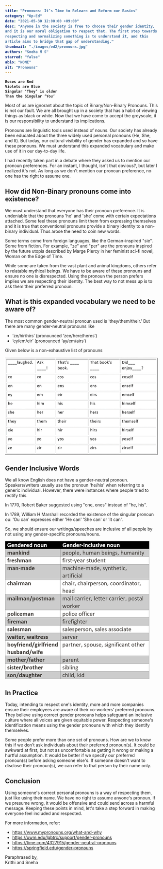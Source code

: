 ```yaml
---
title: "Pronouns: It’s Time to Relearn and Reform our Basics"
category: "Op-Ed"
date: "2021-05-30 12:00:00 +09:00"
desc: "Anyone in the society is free to choose their gender identity, and it is our moral obligation to respect that. The first step towards respecting and normalizing something is to understand it, and this article aims to bridge that gap of understanding."
thumbnail: "./images/ed2/pronouns.jpg"
authors: "Sneha M S"
starred: "false"
abio: "NONE"
alt: "Pronouns"
---
```


<style type='text/css'>
code {
  white-space : pre-wrap !important;
  font-weight: bolder !important;
}
</style>

```
Roses are Red
Violets are Blue
Singular ‘They’ is older
Than the Singular ‘You’
```

Most of us are ignorant about the topic of Binary/Non-Binary Pronouns. This is not our fault. We are all brought up in a society that has a habit of viewing things as black or white. Now that we have come to accept the greyscale, it is our responsibility to understand its implications.  


Pronouns are linguistic tools used instead of nouns. Our society has already been educated about the three widely used personal pronouns (He, She, and It). But today, our cultural visibility of gender has expanded and so have these pronouns. We must understand this expanded vocabulary and make use of it in our day-to-day life.  


I had recently taken part in a debate where they asked us to mention our pronoun preferences. For an instant, I thought, isn't that obvious?, but later I realized it's not. As long as we don't mention our pronoun preference, no one has the right to assume one.  


## How did Non-Binary pronouns come into existence?  


We must understand that everyone has their pronoun preference. It is undeniable that the pronouns 'he' and 'she' come with certain expectations attached. Some feel these pronouns limit them from expressing themselves and it is true that conventional pronouns provide a binary identity to a non-binary individual. Thus arose the need to coin new words.


Some terms come from foreign languages, like the German-inspired "sie". Some from fiction. For example, "ze" and "per" are the pronouns inspired by the future utopia described by Marge Piercy in her feminist sci-fi novel, Woman on the Edge of Time.  


While some are taken from the vast plant and animal kingdoms, others refer to relatable mythical beings. We have to be aware of these pronouns and ensure no one is disrespected. Using the pronoun the person prefers implies we are respecting their identity. The best way to not mess up is to ask them their preferred pronoun.  


## What is this expanded vocabulary we need to be aware of?  


The most common gender-neutral pronoun used is 'they/them/their.' But there are many gender-neutral pronouns like  
-  ‘ze/hir/hirs’ (pronounced ‘zee/here/heres’)  
- ‘ey/em/eir’ (pronounced ‘ay/em/airs’)  

Given below is a non-exhaustive list of pronouns 

![img](./images/ed2/supporting/pronouns.png)

## Gender Inclusive Words  


We all know English does not have a gender-neutral pronoun. Speakers/writers usually use the pronoun 'he/his' when referring to a generic individual. However, there were instances where people tried to rectify this.  


In 1770, Robert Baker suggested using "one, ones" instead of "he, his".  


In 1789, William H Marshall recorded the existence of the singular pronoun ou: 'Ou can' expresses either 'He can' 'She can' or 'It can'.  


So, we should ensure our writings/speeches are inclusive of all people by not using any gender-specific pronouns/nouns.  


![img](./images/ed2/supporting/pronouns2.png)


## In Practice  


Today, intending to respect one's identity, more and more companies ensure their employees are aware of their co-workers' preferred pronouns. They believe using correct gender pronouns helps safeguard an inclusive culture where all voices are given equitable power. Respecting someone's identification means using the gender pronouns with which they identify themselves.  


Some people prefer more than one set of pronouns. How are we to know this if we don't ask individuals about their preferred pronoun(s). It could be awkward at first, but not as uncomfortable as getting it wrong or making a hurtful assumption. It would be better if we specify our preferred pronoun(s) before asking someone else's. If someone doesn't want to disclose their pronoun(s), we can refer to that person by their name only. 

## Conclusion  

Using someone's correct personal pronouns is a way of respecting them, just like using their name. We have no right to assume anyone's pronoun. If we presume wrong, it would be offensive and could send across a harmful message. Keeping these points in mind, let's take a step forward in making everyone feel included and respected.  


For more information, refer:  
- https://www.mypronouns.org/what-and-why 
- https://uwm.edu/lgbtrc/support/gender-pronouns
- https://time.com/4327915/gender-neutral-pronouns
- https://springfield.edu/gender-pronouns

>
  Paraphrased by,  
  Krithi and Sneha

